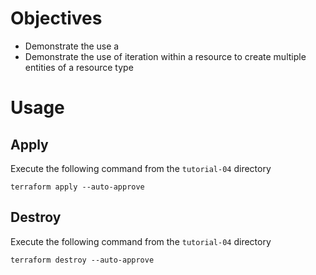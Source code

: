 # Objectives

- Demonstrate the use a 
- Demonstrate the use of iteration within a resource to create multiple entities of a resource type

# Usage

## Apply

Execute the following command from the `tutorial-04` directory
```
terraform apply --auto-approve 
```

## Destroy

Execute the following command from the `tutorial-04` directory
```
terraform destroy --auto-approve 
```
